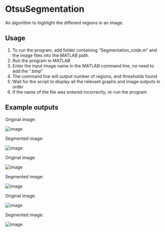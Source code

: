 # OtsuSegmentation
An algorithm to highlight the different regions in an image. 

## Usage

1. To run the program, add folder containing “Segmentation_code.m” and the image files into the MATLAB path.
2. Run the program in MATLAB
3. Enter the input image name in the MATLAB command line, no need to add the “.bmp”
4. The command line will output number of regions, and thresholds found
5. Wait for the script to display all the relevant graphs and image outputs in order
6. If the name of the file was entered incorrectly, re-run the program

## Example outputs

Original image:

![image](https://user-images.githubusercontent.com/96152967/216785254-cd03b5e3-be7d-4755-8a38-92ddcdbe874e.png)

Segmented image:

![image](https://user-images.githubusercontent.com/96152967/216785237-d6d74f9a-d3db-4a6b-9e59-42e545fd6657.png)

Original image: 

![image](https://user-images.githubusercontent.com/96152967/216785159-2111ccb3-9a75-41b1-823b-5113683393af.png)

Segmented image:

![image](https://user-images.githubusercontent.com/96152967/216785203-f8653ddd-fbd9-4a18-8aef-2edc85c10bde.png)

Original image:

![image](https://user-images.githubusercontent.com/96152967/216785306-221c2f94-77dd-4cdb-84eb-fe26f67e42a0.png)

Segmented image:

![image](https://user-images.githubusercontent.com/96152967/216785333-677f7a95-32b5-4263-a03b-2d7e96568342.png)




